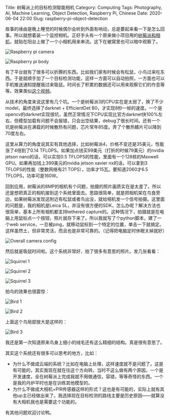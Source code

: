 Title: 树莓派上的目标检测智能相机
Category: Computing
Tags: Photography, AI, Machine Learning, Object Detection, Raspberry Pi, Chinese
Date: 2020-06-04 22:00
Slug: raspberry-pi-object-detection

故事的缘由是晚上睡觉的时候偶尔会听到外面有响动，总是要起来看一下是怎么回事。所以就想着装一个监控相机。正好手头有一个原来做小项目用的[树莓派和相机](/smart-home-air-quality.html)，就贴在阳台上做了一个小相机用来串流。这下在被窝里也可以暗中观察了。

![Raspberry pi camera](/images/rpi-od-gears-3.jpg)

![Raspberry pi body](/images/rpi-od-gears-2.jpg)

有了平台就有了很多可以折腾的东西。比如我们家有时候会有松鼠，小鸟过来吃东西。于是就顺手加了一个目标检测功能，这样一方面可以自动拍照，一方面也可以手机推送通知提醒我过来吸鼠。时间长了积累的数据还可以用来观察它们的作息等等。效果类似[这个视频](https://www.bilibili.com/video/BV1Af4y1m7hR/)。

从技术的角度来说这里有几个坑。一个是树莓派3的CPU实在是太弱了，换了不少model，最终选择了darknet + EfficientDet B0，才实现8秒一帧的速度。一个是opencv的darknet实现很坑，虽然正常情况下CPU实现比官方darknet快100%左右，但模型加载有问题不会报错，只会出空结果，debug了很长时间。还有一个坑是树莓派在满载的时候散热有问题，芯片常年85度。弄了个散热鳍片可以降到70度左右。

这里从算力的角度说其实有其他选择，比如树莓派4，价格不变还是35美元，性能涨了4倍到了0.14 TFLOPS。如果加点钱买99美元（打折的时候79美元）的nvidia jetson nano的话，可以实现0.5 TFLOPS的性能，里面有一个128核的Maxwell GPU。如果再加钱上399美元的nvidia jetson xavier nx的话，可以拿到3 TFLOPS的性能（整数网络有21 TOPS），功率才15瓦。要知道2060才6.5 TFLOPS，功率可是160W。

回到应用，树莓派的8MP的相机有个问题，拍摄的照片画质实在是太差了。所以还是想把真正的相机接到这个系统里面去。思路很简单，就是把相机架在鸟食旁边，如果树莓派发现这附近有松鼠或者鸟出没，就给相机发一个信号拍摄。这里面的问题是，我的相机是Leica SL，并没有很方便的SDK，怎么办呢？解决方法也很简单，基本上所有相机都支持tethered capture的。这种情况下，拍摄就是在电脑上用鼠标点一个按钮，照片就存下来了。所以我就写了个python脚本，建了一个web service，一旦被ping，就移动鼠标到一个特定的位置，单击一下就搞定。这样虽然土，但非常灵活，而且也是非常可靠的。（记得把电脑定时休眠关掉就好）

![Overall camera config](/images/rpi-od-gears-1.jpg)

然后就是吸鼠时间啦。这个系统非常好，拍了很多有意思的照片。发几张看看：

![Squirrel 1](/images/rpi-od-squirrel-2.jpg)

![Squirrel 2](/images/rpi-od-squirrel-1.jpg)

![Squirrel 3](/images/rpi-od-squirrel-3.jpg)

拍鸟的效果也很震惊：

![Bird 1](/images/rpi-od-bird-1.jpg)

![Bird 2](/images/rpi-od-bird-2.jpg)

上面这个鸟局部放大是这样的：

![Bird 3](/images/rpi-od-bird-3.jpg)

我还是第一次知道原来鸟身上细小的绒毛还有这么精细的结构。真是很有意思了。

其实这个系统还有很多可以思考的地方，比如：

* 为什么不做成云端的系统？比如在电脑上处理，这样速度就不是问题了。这是有可能的，其实我现在就在往这个方向转。当时不这么做有两个原因，一个是开发速度，全在树莓派上完成我就不用做通信，容错，等等奇怪的东西。一个是我的丹炉平时也是在训练其他模型的。
* 为什么不做成大相机+PIR传感器这样的形式？这也是有可能的，实际上就有其他up主已经做出来了。我选择现在目标检测的路线主要是历史原因——就算没有大相机我也是需要这个功能的。

有其他问题欢迎讨论鸭。

<script async data-uid="65448d4615" src="https://yage.kit.com/65448d4615/index.js"></script>
